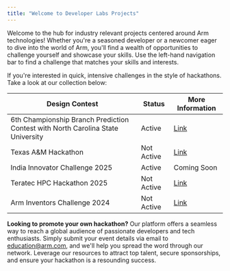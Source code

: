 ```yaml
---
title: "Welcome to Developer Labs Projects"
---
```


Welcome to the hub for industry relevant projects centered around Arm technologies! Whether you're a seasoned developer or a newcomer eager to dive into the world of Arm, you'll find a wealth of opportunities to challenge yourself and showcase your skills. Use the left-hand navigation bar to find a challenge that matches your skills and interests.

If you're interested in quick, intensive challenges in the style of hackathons. Take a look at our collection below:

<table>
  <thead>
    <tr>
      <th>Design Contest</th>
      <th>Status</th>
      <th>More Information</th>
    </tr>
  </thead>
  <tbody>
    <tr class="active">
      <td>6th Championship Branch Prediction Contest with North Carolina State University</td>
      <td>Active</td>
      <td>
        <a href="https://ericrotenberg.wordpress.ncsu.edu/cbp2025/#CBP2025framework" target="_blank">Link</a>
      </td>
    </tr>
    <tr>
      <td>Texas A&amp;M Hackathon</td>
      <td>Not Active</td>
      <td>
        <a href="https://community.arm.com/arm-ambassadors/b/blog/posts/arm-at-tamuhack-2025" target="_blank">Link</a>
      </td>
    </tr>
    <tr class="active">
      <td>India Innovator Challenge 2025</td>
      <td>Active</td>
      <td>
        <a>Coming Soon</a>
      </td>
    </tr>
    <tr>
      <td>Teratec HPC Hackathon 2025</td>
      <td>Not Active</td>
      <td>
        <a href="https://teratec.eu/activites/Hackathon.html" target="_blank">Link</a>
      </td>
    </tr>
    <tr>
      <td>Arm Inventors Challenge 2024</td>
      <td>Not Active</td>
      <td>
        <a href="https://community.arm.com/events/the-inventors-challenge-2024/" target="_blank">Link</a>
      </td>
    </tr>
  </tbody>
</table>

<p><strong>Looking to promote your own hackathon?</strong> Our platform offers a seamless way to reach a global audience of passionate developers and tech enthusiasts. Simply submit your event details via email to <a href="mailto:education@arm.com">education@arm.com</a>, and we'll help you spread the word through our network. Leverage our resources to attract top talent, secure sponsorships, and ensure your hackathon is a resounding success.</p>